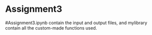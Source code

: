 # Assignment3                                                                                                                                                                             
#Assignment3.ipynb contain the input and output files, and mylibrary contain all the custom-made functions used.
